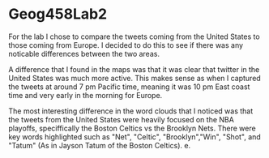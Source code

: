 # Geog458Lab2

For the lab I chose to compare the tweets coming from the United States to those coming from Europe. I decided to do this to see if there was any noticable differences between the two areas. 

A difference that I found in the maps was that it was clear that twitter in the United States was much more active. This makes sense as when I captured the tweets at around 7 pm Pacific time, meaning it was 10 pm East coast time and very early in the morning for Europe.

The most interesting difference in the word clouds that I noticed was that the tweets from the United States were heavily focused on the NBA playoffs, speciffically the Boston Celtics vs the Brooklyn Nets. There were key words highlighted such as "Net", "Celtic", "Brooklyn","Win", "Shot", and "Tatum" (As in Jayson Tatum of the Boston Celtics). e. 
